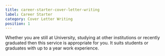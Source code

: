 ```yaml
---
title: career-starter-cover-letter-writing
label: Career Starter
category: Cover Letter Writing
position: 1
---
```

Whether you are still at University, studying at other institutions or recently graduated then this service is appropriate for you. It suits students or graduates with up to a year work experience.
